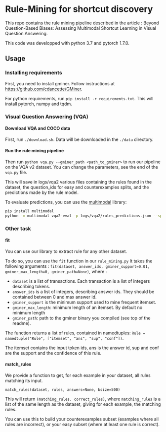 
# Rule-Mining for shortcut discovery


This repo contains the rule mining pipeline described in the article : 
Beyond Question-Based Biases: Assessing Multimodal Shortcut Learning in Visual Question Answering.

This code was developped with python 3.7 and pytorch 1.7.0.

## Usage

### Installing requirements
First, you need to install gminer. Follow instructions at https://github.com/cdancette/GMiner.

For python requirements, run `pip install -r requirements.txt`. This will install pytorch, numpy and tqdm.
### Visual Question Answering (VQA)

#### Download VQA and COCO data

First, run `./download.sh`. Data will be downloaded in the `./data` directory. 

#### Run the rule mining pipeline

Then run `python vqa.py --gminer_path <path_to_gminer>` to run our pipeline on the VQA v2 dataset.
You can change the parameters, see the end of the `vqa.py` file. 

This will save in logs/vqa2 various files containing the rules found in the dataset, 
the question_ids for easy and counterexamples splits, and the predictions made by the rule model.

To evaluate predictions, you can use the [multimodal](https://github.com/cdancette/multimodal) library: 

```bash
pip install multimodal
python -m multimodal vqa2-eval -p logs/vqa2/rules_predictions.json --split val
```


### Other task


#### fit
You can use our library to extract rule for any other dataset.

To do so, you can use the `fit` function in our `rule_mining.py`
It takes the following arguments : 
`fit(dataset, answer_ids, gminer_support=0.01, gminer_max_length=0, gminer_path=None)`, where : 

- `dataset` is a list of transactions. Each transaction is a list of integers describing tokens. 
- `answer_ids` is a list of integers, describing answer ids. They should be contained between 0 and max answer id.
- `gminer_support` is the minimum support used to mine frequent itemset.
- `gminer_max_length`: minimum length of an itemset. By default no minimum length
- `gminer_path`: path to the gminer binary you compiled (see top of the readme).


The function returns a list of rules, contained in namedtuples: `Rule = namedtuple("Rule", ["itemset", "ans", "sup", "conf"])`.

The itemset contains the input token ids, ans is the answer id, sup and conf are the support and the confidence of this rule.

#### match_rules

We provide a function to get, for each example in your dataset, all rules matching its input.

`match_rules(dataset, rules, answers=None, bsize=500)`

This will return `(matching_rules, correct_rules)`, where `matching_rules` is a list of the same length as the dataset, giving for each example, the matching rules. 

You can use this to build your counterexamples subset (examples where all rules are incorrect), or your easy subset (where at least one rule is correct).
